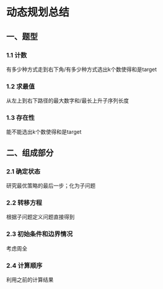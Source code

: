 # 动态规划总结

## 一、题型

### 1.1 计数

有多少种方式走到右下角/有多少种方式选出k个数使得和是target 

### 1.2 求最值

从左上到右下路径的最大数字和/最长上升子序列长度

### 1.3 存在性

能不能选出k个数使得和是target

## 二、组成部分

### 2.1 确定状态

研究最优策略的最后一步；化为子问题

### 2.2 转移方程

根据子问题定义问题直接得到

### 2.3 初始条件和边界情况

考虑周全

### 2.4 计算顺序

利用之前的计算结果 

